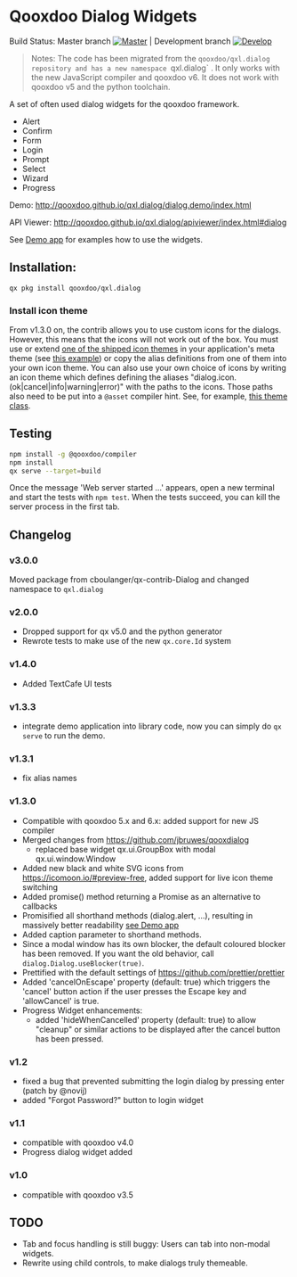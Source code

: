 # Qooxdoo Dialog Widgets

Build Status: Master branch [![Master](https://travis-ci.org/qooxdoo/qxl.dialog.svg?branch=master)](https://travis-ci.org/qooxdoo/qxl.dialog) | Development branch [![Develop](https://travis-ci.org/qooxdoo/qxl.dialog.svg?branch=develop)](https://travis-ci.org/qooxdoo/qxl.dialog)

>Notes: The code has been migrated from the `qooxdoo/qxl.dialog repository
and has a new namespace `qxl.dialog` . It only works with the new JavaScript 
compiler and qooxdoo v6. It does not work with qooxdoo v5 and the python toolchain.

A set of often used dialog widgets for the qooxdoo framework.

- Alert
- Confirm
- Form
- Login
- Prompt
- Select
- Wizard
- Progress

Demo: http://qooxdoo.github.io/qxl.dialog/dialog.demo/index.html

API Viewer: http://qooxdoo.github.io/qxl.dialog/apiviewer/index.html#dialog

See [Demo app](source/class/dialog/demo/Application.js) for
examples how to use the widgets.

## Installation:

`qx pkg install qooxdoo/qxl.dialog`

### Install icon theme
From v1.3.0 on, the contrib allows you to 
use custom icons for the dialogs. However, this means that the icons will not work out of the box. You must use or 
extend [one of the shipped icon themes](source/class/qxl/dialog/theme/icon) in your application's meta theme 
(see [this example](source/class/qxl/dialog/theme/Theme.js)) or copy the alias definitions from one of them into your own 
icon theme. You can also use your own choice of icons by writing an icon theme which defines defining the aliases 
"dialog.icon.(ok|cancel|info|warning|error)" with the paths to the icons. Those paths also need to be put into a 
`@asset` compiler hint.
See, for example, [this theme class](source/class/qxl/dialog/theme/icon/IcoMoonFree.js).

## Testing
```bash
npm install -g @qooxdoo/compiler
npm install
qx serve --target=build
```
Once the message 'Web server started ...' appears, open a new terminal and start the tests with `npm test`. 
When the tests succeed, you can kill the server process in the first tab. 

## Changelog
### v3.0.0
Moved package from cboulanger/qx-contrib-Dialog and changed namespace to `qxl.dialog`

### v2.0.0
- Dropped support for qx v5.0 and the python generator
- Rewrote tests to make use of the new `qx.core.Id` system
### v1.4.0
- Added TextCafe UI tests
### v1.3.3
- integrate demo application into library code, now you can simply do `qx serve` to run the demo.
### v1.3.1
- fix alias names
### v1.3.0
- Compatible with qooxdoo 5.x and 6.x: added support for new JS compiler
- Merged changes from https://github.com/jbruwes/qooxdialog
  - replaced base widget qx.ui.GroupBox with modal qx.ui.window.Window
- Added new black and white SVG icons from https://icomoon.io/#preview-free, added support for live icon theme switching
- Added promise() method returning a Promise as an alternative to callbacks
- Promisified all shorthand methods (dialog.alert, ...), resulting in massively better readability 
  [see Demo app](demo/default/source/class/dialog/demo/Application.js#L193)
- Added caption parameter to shorthand methods.
- Since a modal window has its own blocker, the  default coloured blocker has been removed. If you want the old behavior, 
  call `dialog.Dialog.useBlocker(true)`.
- Prettified with the default settings of https://github.com/prettier/prettier
- Added 'cancelOnEscape' property (default: true) which triggers the 'cancel' button action if the user presses the 
  Escape key and 'allowCancel' is true.
- Progress Widget enhancements:
  - added 'hideWhenCancelled' property (default: true) to allow "cleanup" or
    similar actions to be displayed after the cancel button has been pressed.  
### v1.2
- fixed a bug that prevented submitting the login dialog by pressing enter (patch by @novij)
- added "Forgot Password?" button to login widget
### v1.1
- compatible with qooxdoo v4.0
- Progress dialog widget added
### v1.0
- compatible with qooxdoo v3.5

## TODO
- Tab and focus handling is still buggy: Users can tab into non-modal widgets.
- Rewrite using child controls, to make dialogs truly themeable.
